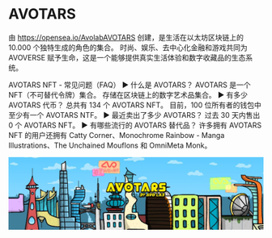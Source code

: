 # AVOTARS

由 https://opensea.io/AvolabAVOTARS 创建，是生活在以太坊区块链上的 10.000 个独特生成的角色的集合。 时尚、娱乐、去中心化金融和游戏共同为 AVOVERSE 赋予生命，这是一个能够提供真实生活体验和数字收藏品的生态系统。

AVOTARS NFT - 常见问题（FAQ）
▶ 什么是 AVOTARS？
AVOTARS 是一个 NFT（不可替代令牌）集合。 存储在区块链上的数字艺术品集合。
▶ 有多少 AVOTARS 代币？
总共有 134 个 AVOTARS NFT。 目前，100 位所有者的钱包中至少有一个 AVOTARS NTF。
▶ 最近卖出了多少 AVOTARS？
过去 30 天内售出 0 个 AVOTARS NFT。
▶ 有哪些流行的 AVOTARS 替代品？
许多拥有 AVOTARS NFT 的用户还拥有 Catty Corner、Monochrome Rainbow - Manga Illustrations、The Unchained Mouflons 和 OmniMeta Monk。

![unnamed](unnamed.jpg)
